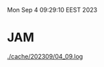Mon Sep  4 09:29:10 EEST 2023
# JAM
<a href='./cache/202309/04_09.log'>./cache/202309/04_09.log</a>
